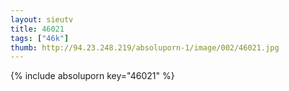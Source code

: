 ```yaml
--- 
layout: sieutv
title: 46021
tags: ["46k"]
thumb: http://94.23.248.219/absoluporn-1/image/002/46021.jpg
---
```

{% include absoluporn key="46021" %} 
